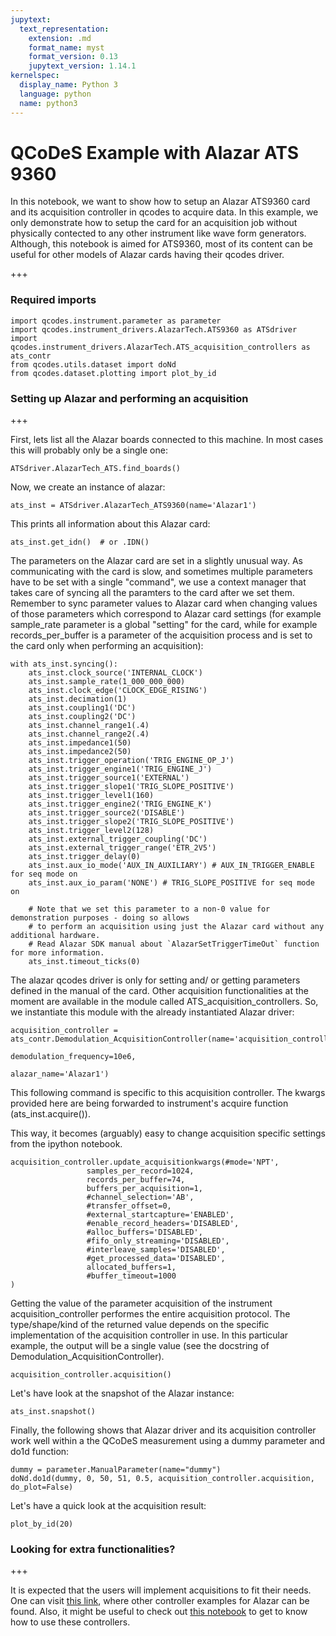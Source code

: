 ```yaml
---
jupytext:
  text_representation:
    extension: .md
    format_name: myst
    format_version: 0.13
    jupytext_version: 1.14.1
kernelspec:
  display_name: Python 3
  language: python
  name: python3
---
```


# QCoDeS Example with Alazar ATS 9360
In this notebook, we want to show how to setup an Alazar ATS9360 card and its acquisition controller in qcodes to acquire data. In this example, we only demonstrate how to setup the card for an acquisition job without physically contected to any other instrument like wave form generators. Although, this notebook is aimed for ATS9360, most of its content can be useful for other models of Alazar cards having their qcodes driver.

+++

### Required imports

```{code-cell} ipython3
import qcodes.instrument.parameter as parameter
import qcodes.instrument_drivers.AlazarTech.ATS9360 as ATSdriver
import qcodes.instrument_drivers.AlazarTech.ATS_acquisition_controllers as ats_contr
from qcodes.utils.dataset import doNd
from qcodes.dataset.plotting import plot_by_id 
```

### Setting up Alazar and performing an acquisition

+++

First, lets list all the Alazar boards connected to this machine. In most cases this will probably only be a single one:

```{code-cell} ipython3
ATSdriver.AlazarTech_ATS.find_boards()
```

Now, we create an instance of alazar:

```{code-cell} ipython3
ats_inst = ATSdriver.AlazarTech_ATS9360(name='Alazar1')
```

This prints all information about this Alazar card:

```{code-cell} ipython3
ats_inst.get_idn()  # or .IDN()
```

The parameters on the Alazar card are set in a slightly unusual way. As communicating with the card is slow, and sometimes multiple parameters have to be set with a single "command", we use a context manager that takes care of syncing all the paramters to the card after we set them. Remember to sync parameter values to Alazar card when changing values of those parameters which correspond to Alazar card settings (for example sample_rate parameter is a global "setting" for the card, while for example records_per_buffer is a parameter of the acquisition process and is set to the card only when performing an acquisition):

```{code-cell} ipython3
with ats_inst.syncing():
    ats_inst.clock_source('INTERNAL_CLOCK')
    ats_inst.sample_rate(1_000_000_000)
    ats_inst.clock_edge('CLOCK_EDGE_RISING')
    ats_inst.decimation(1)
    ats_inst.coupling1('DC')
    ats_inst.coupling2('DC')
    ats_inst.channel_range1(.4)
    ats_inst.channel_range2(.4)
    ats_inst.impedance1(50)
    ats_inst.impedance2(50)
    ats_inst.trigger_operation('TRIG_ENGINE_OP_J')
    ats_inst.trigger_engine1('TRIG_ENGINE_J')
    ats_inst.trigger_source1('EXTERNAL')
    ats_inst.trigger_slope1('TRIG_SLOPE_POSITIVE')
    ats_inst.trigger_level1(160)
    ats_inst.trigger_engine2('TRIG_ENGINE_K')
    ats_inst.trigger_source2('DISABLE')
    ats_inst.trigger_slope2('TRIG_SLOPE_POSITIVE')
    ats_inst.trigger_level2(128)
    ats_inst.external_trigger_coupling('DC')
    ats_inst.external_trigger_range('ETR_2V5')
    ats_inst.trigger_delay(0)
    ats_inst.aux_io_mode('AUX_IN_AUXILIARY') # AUX_IN_TRIGGER_ENABLE for seq mode on
    ats_inst.aux_io_param('NONE') # TRIG_SLOPE_POSITIVE for seq mode on
    
    # Note that we set this parameter to a non-0 value for demonstration purposes - doing so allows
    # to perform an acquisition using just the Alazar card without any additional hardware.
    # Read Alazar SDK manual about `AlazarSetTriggerTimeOut` function for more information.
    ats_inst.timeout_ticks(0)
```

The alazar qcodes driver is only for setting and/ or getting parameters defined in the manual of the card. Other acquisition functionalities at the moment are available in the module called ATS_acquisition_controllers. So, we instantiate this module with the already instantiated Alazar driver: 

```{code-cell} ipython3
acquisition_controller = ats_contr.Demodulation_AcquisitionController(name='acquisition_controller', 
                                                                      demodulation_frequency=10e6, 
                                                                      alazar_name='Alazar1')
```

This following command is specific to this acquisition controller. The kwargs provided here are being forwarded to instrument's acquire function (ats_inst.acquire()).

This way, it becomes (arguably) easy to change acquisition specific settings from the ipython notebook.

```{code-cell} ipython3
acquisition_controller.update_acquisitionkwargs(#mode='NPT',
                 samples_per_record=1024,
                 records_per_buffer=74,
                 buffers_per_acquisition=1,
                 #channel_selection='AB',
                 #transfer_offset=0,
                 #external_startcapture='ENABLED',
                 #enable_record_headers='DISABLED',
                 #alloc_buffers='DISABLED',
                 #fifo_only_streaming='DISABLED',
                 #interleave_samples='DISABLED',
                 #get_processed_data='DISABLED',
                 allocated_buffers=1,
                 #buffer_timeout=1000
)
```

Getting the value of the parameter acquisition of the instrument acquisition_controller performes the entire acquisition protocol. The type/shape/kind of the returned value depends on the specific implementation of the acquisition controller in use. In this particular example, the output will be a single value (see the docstring of Demodulation_AcquisitionController).

```{code-cell} ipython3
acquisition_controller.acquisition()
```

Let's have look at the snapshot of the Alazar instance:

```{code-cell} ipython3
ats_inst.snapshot()
```

Finally, the following shows that Alazar driver and its acquisition controller work well within a the QCoDeS measurement using a dummy parameter and do1d function:

```{code-cell} ipython3
dummy = parameter.ManualParameter(name="dummy")
doNd.do1d(dummy, 0, 50, 51, 0.5, acquisition_controller.acquisition, do_plot=False)
```

Let's have a quick look at the acquisition result:

```{code-cell} ipython3
plot_by_id(20)
```

### Looking for extra functionalities?

+++

It is expected that the users will implement acquisitions to fit their needs. One can visit [this link](https://github.com/qdev-dk/qdev-wrappers/tree/master/qdev_wrappers/alazar_controllers), where other controller examples for Alazar can be found. Also, it might be useful to check out [this notebook](https://github.com/qdev-dk/qdev-wrappers/blob/master/examples/Alazar/Qcodes%20example%20with%20Alazar%20ATS9360.ipynb) to get to know how to use these controllers.
